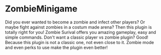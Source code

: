 ZombieMinigame
==============
Did you ever wanted to become a zombie and infect other players? Or maybe fight against zombies in a costum made arena? Then this plugin is totally right for you! Zombie Surival offers you amazing gameplay, easy and simple commands. Don't want a classic player vs zombie plugin? Good! Because this plugin is not a classic one, not even close to it. Zombie mode and even perks to use make the plugin even better!
